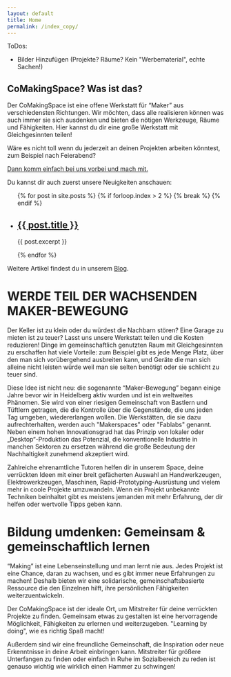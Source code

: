 ```yaml
---
layout: default
title: Home
permalink: /index_copy/
---
```

ToDos:
* Bilder Hinzufügen (Projekte? Räume? Kein "Werbematerial", echte Sachen!)

CoMakingSpace? Was ist das?
-
Der CoMakingSpace ist eine offene Werkstatt für “Maker” aus verschiedensten Richtungen. Wir möchten, dass alle realisieren können was auch immer sie sich ausdenken und bieten die nötigen Werkzeuge, Räume und Fähigkeiten. Hier kannst du dir eine große Werkstatt mit Gleichgesinnten teilen!

Wäre es nicht toll wenn du jederzeit an deinen Projekten arbeiten könntest, zum Beispiel nach Feierabend? 

[Dann komm einfach bei uns vorbei und mach mit.](/mach_mit/)

Du kannst dir auch zuerst unsere Neuigkeiten anschauen:
<ul>
  {% for post in site.posts %}
     {% if forloop.index > 2 %}
       {% break %}
     {% endif %}
    <li>
      <h2><a href="{{ post.url }}">{{ post.title }}</a></h2>
      <p>{{ post.excerpt }}</p>
    </li>
  {% endfor %}
</ul>

Weitere Artikel findest du in unserem [Blog](/blog/). 


WERDE TEIL DER WACHSENDEN MAKER-BEWEGUNG
=
Der Keller ist zu klein oder du würdest die Nachbarn stören? Eine Garage zu mieten ist zu teuer? Lasst uns unsere Werkstatt teilen und die Kosten reduzieren! Dinge im gemeinschaftlich genutzten Raum mit Gleichgesinnten zu erschaffen hat viele Vorteile: zum Beispiel gibt es jede Menge Platz, über den man sich vorübergehend ausbreiten kann, und Geräte die man sich alleine nicht leisten würde weil man sie selten benötigt oder sie schlicht zu teuer sind.

Diese Idee ist nicht neu: die sogenannte “Maker-Bewegung” begann einige Jahre bevor wir in Heidelberg aktiv wurden und ist ein weltweites Phänomen. Sie wird von einer riesigen Gemeinschaft von Bastlern und Tüftlern getragen, die die Kontrolle über die Gegenstände, die uns jeden Tag umgeben, wiedererlangen wollen. Die Werkstätten, die sie dazu aufrechterhalten, werden auch "Makerspaces" oder "Fablabs" genannt. Neben einem hohen Innovationsgrad hat das Prinzip von lokaler oder „Desktop“-Produktion das Potenzial, die konventionelle Industrie in manchen Sektoren zu ersetzen während die große Bedeutung der Nachhaltigkeit zunehmend akzeptiert wird.

Zahlreiche ehrenamtliche Tutoren helfen dir in unserem Space, deine verrückten Ideen mit einer breit gefächerten Auswahl an Handwerkzeugen, Elektrowerkzeugen, Maschinen, Rapid-Prototyping-Ausrüstung und vielem mehr in coole Projekte umzuwandeln. Wenn ein Projekt unbekannte Techniken beinhaltet gibt es meistens jemanden mit mehr Erfahrung, der dir helfen oder wertvolle Tipps geben kann.

Bildung umdenken: Gemeinsam & gemeinschaftlich lernen
=
“Making” ist eine Lebenseinstellung und man lernt nie aus. Jedes Projekt ist eine Chance, daran zu wachsen, und es gibt immer neue Erfahrungen zu machen! Deshalb bieten wir eine solidarische, gemeinschaftsbasierte Ressource die den Einzelnen hilft, ihre persönlichen Fähigkeiten weiterzuentwickeln.

Der CoMakingSpace ist der ideale Ort, um Mitstreiter für deine verrückten Projekte zu finden. Gemeinsam etwas zu gestalten ist eine hervorragende Möglichkeit, Fähigkeiten zu erlernen und weiterzugeben. "Learning by doing", wie es richtig Spaß macht!

Außerdem sind wir eine freundliche Gemeinschaft, die Inspiration oder neue Erkenntnisse in deine Arbeit einbringen kann. Mitstreiter für größere Unterfangen zu finden oder einfach in Ruhe im Sozialbereich zu reden ist genauso wichtig wie wirklich einen Hammer zu schwingen! 
